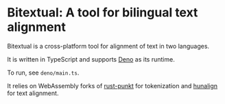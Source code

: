 # Bitextual: A tool for bilingual text alignment

Bitextual is a cross-platform tool for alignment of text in two languages.

It is written in TypeScript and supports [Deno](https://deno.land) as its runtime.

To run, see `deno/main.ts`.

It relies on WebAssembly forks of [rust-punkt](https://github.com/wydengyre/rust-punkt)
for tokenization and [hunalign](https://github.com/wydengyre/hunalign) for text alignment.

